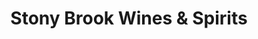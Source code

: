 ---
title: "Stony Brook Wines & Spirits"
url: /boston-jamaica-plain/stony-brook-wines-und-spirits/
shop: Getränke
---